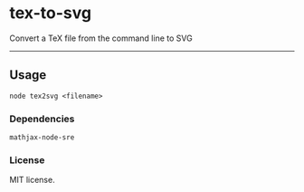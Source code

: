# tex-to-svg

Convert a TeX file from the command line to SVG

---

## Usage

```
node tex2svg <filename>
```

### Dependencies

````
mathjax-node-sre
````

### License

MIT license.
